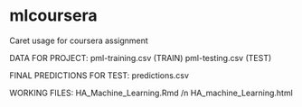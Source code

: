 # mlcoursera
Caret usage for coursera assignment


DATA FOR PROJECT:
pml-training.csv (TRAIN)
pml-testing.csv (TEST)


FINAL PREDICTIONS FOR TEST:
predictions.csv

WORKING FILES:
HA_Machine_Learning.Rmd /n
HA_machine_Learning.html
